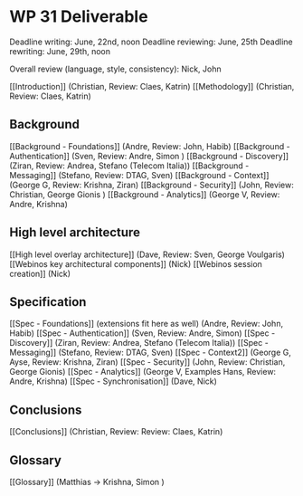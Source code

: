 WP 31 Deliverable
=================

Deadline writing: June, 22nd, noon
Deadline reviewing: June, 25th
Deadline rewriting: June, 29th, noon

Overall review (language, style, consistency): Nick, John

[[Introduction]] (Christian, Review: Claes, Katrin)
[[Methodology]] (Christian, Review: Claes, Katrin)

Background
----------

[[Background - Foundations]] (Andre, Review: John, Habib)
[[Background - Authentication]] (Sven, Review: Andre, Simon )
[[Background - Discovery]] (Ziran, Review: Andrea, Stefano (Telecom Italia))
[[Background - Messaging]] (Stefano, Review: DTAG, Sven)
[[Background - Context]] (George G, Review: Krishna, Ziran)
[[Background - Security]] (John, Review: Christian, George Gionis )
[[Background - Analytics]] (George V, Review: Andre, Krishna)

High level architecture
-----------------------

[[High level overlay architecture]] (Dave, Review: Sven, George Voulgaris)
[[Webinos key architectural components]] (Nick)
[[Webinos session creation]] (Nick)

Specification
-------------

[[Spec - Foundations]] (extensions fit here as well) (Andre, Review: John, Habib)
[[Spec - Authentication]] (Sven, Review: Andre, Simon)
[[Spec - Discovery]] (Ziran, Review: Andrea, Stefano (Telecom Italia))
[[Spec - Messaging]] (Stefano, Review: DTAG, Sven)
[[Spec - Context2]] (George G, Ayse, Review: Krishna, Ziran)
[[Spec - Security]] (John, Review: Christian, George Gionis)
[[Spec - Analytics]] (George V, Examples Hans, Review: Andre, Krishna)
[[Spec - Synchronisation]] (Dave, Nick)

Conclusions
-----------

[[Conclusions]] (Christian, Review: Review: Claes, Katrin)

Glossary
--------

[[Glossary]] (Matthias -> Krishna, Simon )

